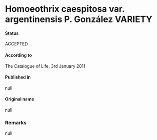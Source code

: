 # Homoeothrix caespitosa var. argentinensis P. González VARIETY

#### Status
ACCEPTED

#### According to
The Catalogue of Life, 3rd January 2011

#### Published in
null

#### Original name
null

### Remarks
null